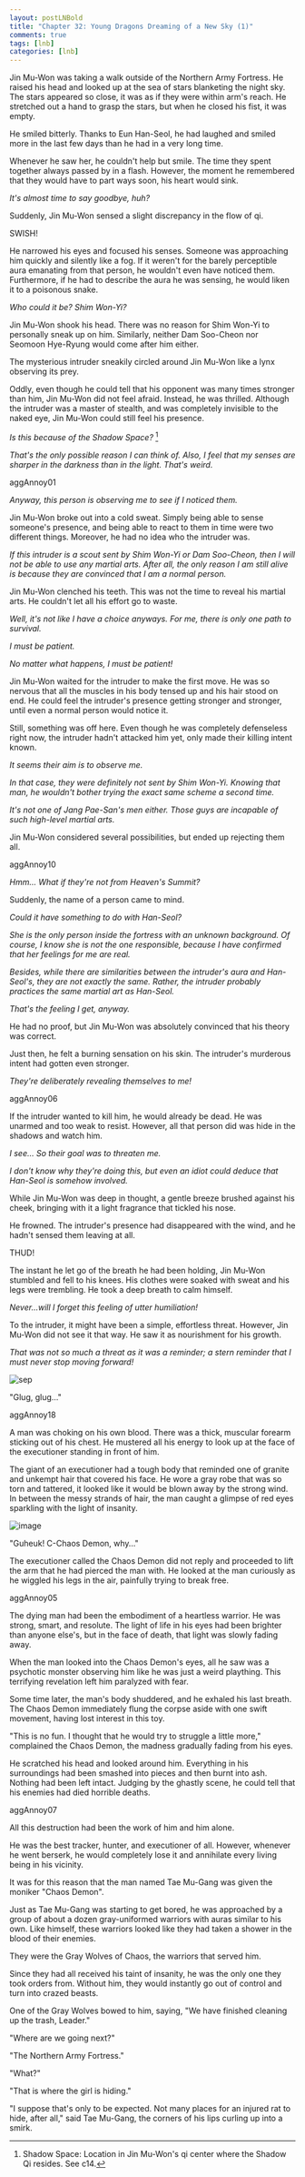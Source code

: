 ```yaml
---
layout: postLNBold
title: "Chapter 32: Young Dragons Dreaming of a New Sky (1)"
comments: true
tags: [lnb]
categories: [lnb]
---
```


Jin Mu-Won was taking a walk outside of the Northern Army Fortress. He raised his head and looked up at the sea of stars blanketing the night sky. The stars appeared so close, it was as if they were within arm's reach. He stretched out a hand to grasp the stars, but when he closed his fist, it was empty.

He smiled bitterly. Thanks to Eun Han-Seol, he had laughed and smiled more in the last few days than he had in a very long time.

Whenever he saw her, he couldn't help but smile. The time they spent together always passed by in a flash. However, the moment he remembered that they would have to part ways soon, his heart would sink.

*It's almost time to say goodbye, huh?*

Suddenly, Jin Mu-Won sensed a slight discrepancy in the flow of qi.

SWISH!

He narrowed his eyes and focused his senses. Someone was approaching him quickly and silently like a fog. If it weren't for the barely perceptible aura emanating from that person, he wouldn't even have noticed them. Furthermore, if he had to describe the aura he was sensing, he would liken it to a poisonous snake.

*Who could it be? Shim Won-Yi?*

Jin Mu-Won shook his head. There was no reason for Shim Won-Yi to personally sneak up on him. Similarly, neither Dam Soo-Cheon nor Seomoon Hye-Ryung would come after him either.

The mysterious intruder sneakily circled around Jin Mu-Won like a lynx observing its prey.

Oddly, even though he could tell that his opponent was many times stronger than him, Jin Mu-Won did not feel afraid. Instead, he was thrilled. Although the intruder was a master of stealth, and was completely invisible to the naked eye, Jin Mu-Won could still feel his presence.

*Is this because of the Shadow Space?* [^1]

*That's the only possible reason I can think of. Also, I feel that my senses are sharper in the darkness than in the light. That's weird.*

aggAnnoy01

*Anyway, this person is observing me to see if I noticed them.*

Jin Mu-Won broke out into a cold sweat. Simply being able to sense someone's presence, and being able to react to them in time were two different things. Moreover, he had no idea who the intruder was.

*If this intruder is a scout sent by Shim Won-Yi or Dam Soo-Cheon, then I will not be able to use any martial arts. After all, the only reason I am still alive is because they are convinced that I am a normal person.*

Jin Mu-Won clenched his teeth. This was not the time to reveal his martial arts. He couldn't let all his effort go to waste.

*Well, it's not like I have a choice anyways. For me, there is only one path to survival.*

*I must be patient.*

*No matter what happens, I must be patient!*

Jin Mu-Won waited for the intruder to make the first move. He was so nervous that all the muscles in his body tensed up and his hair stood on end. He could feel the intruder's presence getting stronger and stronger, until even a normal person would notice it.

Still, something was off here. Even though he was completely defenseless right now, the intruder hadn't attacked him yet, only made their killing intent known.

*It seems their aim is to observe me.*

*In that case, they were definitely not sent by Shim Won-Yi. Knowing that man, he wouldn't bother trying the exact same scheme a second time.*

*It's not one of Jang Pae-San's men either. Those guys are incapable of such high-level martial arts.*

Jin Mu-Won considered several possibilities, but ended up rejecting them all.

aggAnnoy10

*Hmm… What if they're not from Heaven's Summit?*

Suddenly, the name of a person came to mind.

*Could it have something to do with Han-Seol?*

*She is the only person inside the fortress with an unknown background. Of course, I know she is not the one responsible, because I have confirmed that her feelings for me are real.*

*Besides, while there are similarities between the intruder's aura and Han-Seol's, they are not exactly the same. Rather, the intruder probably practices the same martial art as Han-Seol.*

*That's the feeling I get, anyway.*

He had no proof, but Jin Mu-Won was absolutely convinced that his theory was correct.

Just then, he felt a burning sensation on his skin. The intruder's murderous intent had gotten even stronger.

*They're deliberately revealing themselves to me!*

aggAnnoy06

If the intruder wanted to kill him, he would already be dead. He was unarmed and too weak to resist. However, all that person did was hide in the shadows and watch him.

*I see… So their goal was to threaten me.*

*I don't know why they're doing this, but even an idiot could deduce that Han-Seol is somehow involved.*

While Jin Mu-Won was deep in thought, a gentle breeze brushed against his cheek, bringing with it a light fragrance that tickled his nose.

He frowned. The intruder's presence had disappeared with the wind, and he hadn't sensed them leaving at all.

THUD!

The instant he let go of the breath he had been holding, Jin Mu-Won stumbled and fell to his knees. His clothes were soaked with sweat and his legs were trembling. He took a deep breath to calm himself.

*Never…will I forget this feeling of utter humiliation!*

To the intruder, it might have been a simple, effortless threat. However, Jin Mu-Won did not see it that way. He saw it as nourishment for his growth.

*That was not so much a threat as it was a reminder; a stern reminder that I must never stop moving forward!*

![sep](/Images/sep.png)

"Glug, glug…"

aggAnnoy18

A man was choking on his own blood. There was a thick, muscular forearm sticking out of his chest. He mustered all his energy to look up at the face of the executioner standing in front of him.

The giant of an executioner had a tough body that reminded one of granite and unkempt hair that covered his face. He wore a gray robe that was so torn and tattered, it looked like it would be blown away by the strong wind. In between the messy strands of hair, the man caught a glimpse of red eyes sparkling with the light of insanity.

![image](/Images/032-insert.jpg)

"Guheuk! C-Chaos Demon, why…"

The executioner called the Chaos Demon did not reply and proceeded to lift the arm that he had pierced the man with. He looked at the man curiously as he wiggled his legs in the air, painfully trying to break free.

aggAnnoy05

The dying man had been the embodiment of a heartless warrior. He was strong, smart, and resolute. The light of life in his eyes had been brighter than anyone else's, but in the face of death, that light was slowly fading away.

When the man looked into the Chaos Demon's eyes, all he saw was a psychotic monster observing him like he was just a weird plaything. This terrifying revelation left him paralyzed with fear.

Some time later, the man's body shuddered, and he exhaled his last breath. The Chaos Demon immediately flung the corpse aside with one swift movement, having lost interest in this toy.

"This is no fun. I thought that he would try to struggle a little more," complained the Chaos Demon, the madness gradually fading from his eyes.

He scratched his head and looked around him. Everything in his surroundings had been smashed into pieces and then burnt into ash. Nothing had been left intact. Judging by the ghastly scene, he could tell that his enemies had died horrible deaths.

aggAnnoy07

All this destruction had been the work of him and him alone.

He was the best tracker, hunter, and executioner of all. However, whenever he went berserk, he would completely lose it and annihilate every living being in his vicinity.

It was for this reason that the man named Tae Mu-Gang was given the moniker "Chaos Demon".

Just as Tae Mu-Gang was starting to get bored, he was approached by a group of about a dozen gray-uniformed warriors with auras similar to his own. Like himself, these warriors looked like they had taken a shower in the blood of their enemies.

They were the Gray Wolves of Chaos, the warriors that served him.

Since they had all received his taint of insanity, he was the only one they took orders from. Without him, they would instantly go out of control and turn into crazed beasts.

One of the Gray Wolves bowed to him, saying, "We have finished cleaning up the trash, Leader."

"Where are we going next?"

"The Northern Army Fortress."

"What?"

"That is where the girl is hiding."

"I suppose that's only to be expected. Not many places for an injured rat to hide, after all," said Tae Mu-Gang, the corners of his lips curling up into a smirk.

[^1]: Shadow Space: Location in Jin Mu-Won's qi center where the Shadow Qi resides. See c14.

